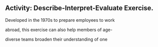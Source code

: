 ## Activity: Describe-Interpret-Evaluate Exercise.

Developed in the 1970s to prepare employees to work

abroad, this exercise can also help members of age-

diverse teams broaden their understanding of one